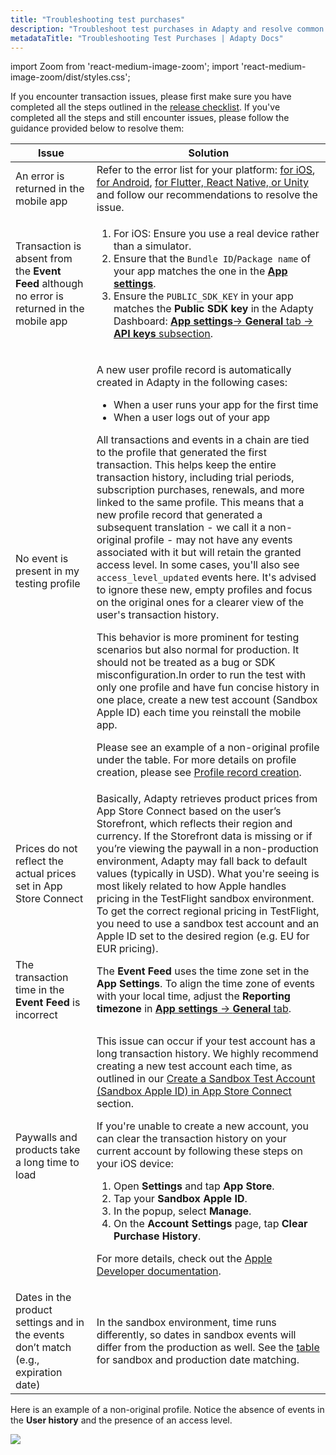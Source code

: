 ```yaml
---
title: "Troubleshooting test purchases"
description: "Troubleshoot test purchases in Adapty and resolve common in-app transaction issues."
metadataTitle: "Troubleshooting Test Purchases | Adapty Docs"
---
```


import Zoom from 'react-medium-image-zoom';
import 'react-medium-image-zoom/dist/styles.css';

If you encounter transaction issues, please first make sure you have completed all the steps outlined in the [release checklist](release-checklist). If you've completed all the steps and still encounter issues, please follow the guidance provided below to resolve them:

| Issue                                                                                         | Solution                                                                                                                                                                                                                                                                                                                                                                                                                                                                                                                                                                                                                                                                                                                                                                                                                                                                                                                                                                                                                                                                                                                                                                                                                                                                                                                                                                                                       |
|-----------------------------------------------------------------------------------------------|----------------------------------------------------------------------------------------------------------------------------------------------------------------------------------------------------------------------------------------------------------------------------------------------------------------------------------------------------------------------------------------------------------------------------------------------------------------------------------------------------------------------------------------------------------------------------------------------------------------------------------------------------------------------------------------------------------------------------------------------------------------------------------------------------------------------------------------------------------------------------------------------------------------------------------------------------------------------------------------------------------------------------------------------------------------------------------------------------------------------------------------------------------------------------------------------------------------------------------------------------------------------------------------------------------------------------------------------------------------------------------------------------------------|
| An error is returned in the mobile app                                                        | Refer to the error list for your platform: [for iOS](ios-sdk-error-handling), [for Android](android-sdk-error-handling), [for Flutter, React Native, or Unity](error-handling-on-flutter-react-native-unity) and follow our recommendations to resolve the issue.                                                                                                                                                                                                                                                                                                                                                                                                                                                                                                                                                                                                                                                                                                                                                                                                                                                                                                                                                                                                                                                                                                                                              |
| Transaction is absent from the **Event Feed** although no error is returned in the mobile app | <ol><li> For iOS: Ensure you use a real device rather than a simulator.</li><li> Ensure that the `Bundle ID`/`Package name` of your app matches the one in the [**App settings**](https://app.adapty.io/settings/general).</li><li> Ensure the `PUBLIC_SDK_KEY` in your app matches the **Public SDK key** in the Adapty Dashboard: [**App settings**-> **General** tab -> **API keys** subsection](https://app.adapty.io/settings/general).</li></ol>                                                                                                                                                                                                                                                                                                                                                                                                                                                                                                                                                                                                                                                                                                                                                                                                                                                                                                                                                         |
| No event is present in my testing profile                                                     | <p>A new user profile record is automatically created in Adapty in the following cases:</p><ul><li> When a user runs your app for the first time</li><li> When a user logs out of your app</li></ul><p>All transactions and events in a chain are tied to the profile that generated the first transaction. This helps keep the entire transaction history, including trial periods, subscription purchases, renewals, and more linked to the same profile. This means that a new profile record that generated a subsequent translation - we call it a non-original profile - may not have any events associated with it but will retain the granted access level. In some cases, you'll also see `access_level_updated` events here. It's advised to ignore these new, empty profiles and focus on the original ones for a clearer view of the user's transaction history.</p><p>This behavior is more prominent for testing scenarios but also normal for production. It should not be treated as a bug or SDK misconfiguration.In order to run the test with only one profile and have fun concise history in one place, create a new test account (Sandbox Apple ID) each time you reinstall the mobile app.</p><p>Please see an example of a non-original profile under the table. For more details on profile creation, please see [Profile record creation](profiles-crm#profile-record-creation).</p> |
| Prices do not reflect the actual prices set in App Store Connect                              | Basically, Adapty retrieves product prices from App Store Connect based on the user’s Storefront, which reflects their region and currency. If the Storefront data is missing or if you’re viewing the paywall in a non-production environment, Adapty may fall back to default values (typically in USD). What you're seeing is most likely related to how Apple handles pricing in the TestFlight sandbox environment. <br/> To get the correct regional pricing in TestFlight, you need to use a sandbox test account and an Apple ID set to the desired region (e.g. EU for EUR pricing).                                                                                                                                                                                                                                                                                                                                                                                                                                                                                                                                                                                                                                                                                                                                                                                                                  |
| The transaction time in the **Event Feed** is incorrect                                       | The **Event Feed** uses the time zone set in the **App Settings**. To align the time zone of events with your local time, adjust the **Reporting timezone** in [**App settings** -> **General** tab](https://app.adapty.io/settings/general).                                                                                                                                                                                                                                                                                                                                                                                                                                                                                                                                                                                                                                                                                                                                                                                                                                                                                                                                                                                                                                                                                                                                                                  |
| Paywalls and products take a long time to load                                                | <p>This issue can occur if your test account has a long transaction history. We highly recommend creating a new test account each time, as outlined in our [Create a Sandbox Test Account (Sandbox Apple ID) in App Store Connect](test-purchases-in-sandbox#step-1-create-a-sandbox-test-account--sandbox-apple-id-in-the-app-store-connect) section.</p> <p>If you're unable to create a new account, you can clear the transaction history on your current account by following these steps on your iOS device:</p> <ol><li> Open **Settings** and tap **App Store**.</li><li> Tap your **Sandbox Apple ID**.</li><li> In the popup, select **Manage**.</li><li> On the **Account Settings** page, tap **Clear Purchase History**.</li></ol> <p>For more details, check out the [Apple Developer documentation](https://developer.apple.com/documentation/storekit/in-app_purchase/testing_in-app_purchases_with_sandbox/#3894622).</p>                                                                                                                                                                                                                                                                                                                                                                                                                                                                     |
| Dates in the product settings and in the events don’t match (e.g., expiration date)           | In the sandbox environment, time runs differently, so dates in sandbox events will differ from the production as well. See the [table](#subscription-renewal-billing-retry-and-grace-period-in-apple-sandbox) for sandbox and production date matching.                                                                                                                                                                                                                                                                                                                                                                                                                                                                                                                                                                                                                                                                                                                                                                                                                                                                                                                                                                                                                                                                                                                                                        |


Here is an example of a non-original profile. Notice the absence of events in the **User history** and the presence of an access level.


<Zoom>
  <img src={require('./img/98d0dad-non-original_profile.webp').default}
  style={{
    border: '1px solid #727272', /* border width and color */
    width: '700px', /* image width */
    display: 'block', /* for alignment */
    margin: '0 auto' /* center alignment */
  }}
/>
</Zoom>

